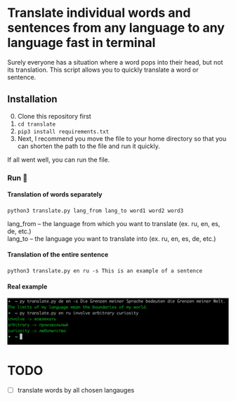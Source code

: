 # Translate individual words and sentences from any language to any language fast in terminal

Surely everyone has a situation where a word pops into their head, but not its translation. This script allows you to quickly translate a word or sentence.

## Installation
0. Clone this repository first  
1. `cd translate`
2. `pip3 install requirements.txt`
3. Next, I recommend you move the file to your home directory so that you can shorten the path to the file and run it quickly.

If all went well, you can run the file. 

### Run 🚀
#### Translation of words separately 
`python3 translate.py lang_from lang_to word1 word2 word3`

lang_from – the language from which you want to translate (ex. ru, en, es, de, etc.)  
lang_to – the language you want to translate into (ex. ru, en, es, de, etc.)

#### Translation of the entire sentence
`python3 translate.py en ru -s This is an example of a sentence`

#### Real example
<img src="./example.png" alt="usage" width="800" />

# TODO 
- [ ] translate words by all chosen langauges